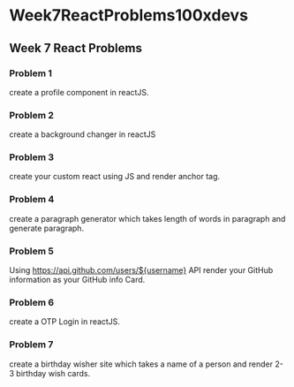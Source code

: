 # Week7ReactProblems100xdevs

## Week 7 React Problems

### Problem 1
create a profile component in reactJS.

### Problem 2
create a background changer in reactJS

### Problem 3
create your custom react using JS and render anchor tag.

### Problem 4
create a paragraph generator which takes length of words in paragraph and generate paragraph.

### Problem 5
Using  https://api.github.com/users/${username} API render your GitHub information as your GitHub info Card.

### Problem 6
create a OTP Login in reactJS.

### Problem 7
create a birthday wisher site which takes a name of a person and render 2-3 birthday wish cards.
